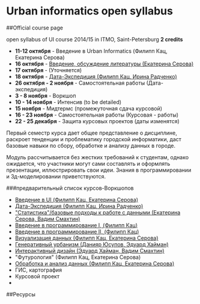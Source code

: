 Urban informatics open syllabus
=====================
##Official course page


open syllabus of UI course 2014/15 in ITMO, Saint-Petersburg
**2 credits**

 - **11-12 октября** - Введение в Urban Informatics (Филипп Кац, Екатерина Серова)
 - **16 октября** - [Введение, обсуждение литературы (Екатерина Серова)](https://github.com/Casyfill/DUE2014_open_syllabus/tree/master/1_Intensiv_16-18oct/1_1_Intro)
 - **17 октября** - (Уточняется)
 - **18 октября** - [Дата-Экспедиция (Филипп Кац, Ирина Радченко)](https://github.com/Casyfill/DUE2014_open_syllabus/tree/master/1_Intensiv_16-18oct/1_3_Data_Expedition)
 - **26 октября - 2 ноября** - Самостоятельная работы (Дата-экспедиция)
 - **3 - 8 ноября** - Воркшоп
 - **10 - 14 ноября** - Интенсив (to be detailed)
 - **15 ноября** - Мидтермс (промежуточная сдача курсовой)
 - **16 - 23 ноября** - Самостоятельная работы (Курсовая - работы)
 - **22 - 25 декабря** - Защита курсовых проектов (даты изменятся)
 
Первый семестр курса дает общее представление о дисциплине, раскроет тенденции и проблематику городской информатики,  даст базовые навыки по сбору, обработке и анализу данных в городе. 

Модуль рассчитывается без жестких требований к студентам, однако ожидается, что участники могут сами составлять и оформлять презентации, иллюстрировать свои идеи. Знания в программировании и 3д-моделировании приветствуются.

###предварительный список курсов-Воркшопов

- [Введение в UI (Филипп Кац, Екатерина Серова)](https://github.com/Casyfill/DUE2014_open_syllabus/tree/master/1_Introduction)
- [Дата-Экспедиция (Филипп Кац, Ирина Радченко)](https://github.com/Casyfill/DUE2014_open_syllabus/tree/master/2_Data_Expedition)
- ["Статистика"/базовые подходы к работе с данными (Екатерина Серова, Вадим Смахтин)](https://github.com/Casyfill/DUE2014_open_syllabus/tree/master/9_%20Statistics_and_Analysis)
- [Введение в программирование I, (Филипп Кац)](https://github.com/Casyfill/DUE2014_open_syllabus/tree/master/4_programming_Grasshopper)
- [Введение в программирование II, (Филипп Кац)](https://github.com/Casyfill/DUE2014_open_syllabus/tree/master/6_programming2_Grasshopper)
- [Визуализация данных (Филипп Кац, Екатерина Серова)](https://github.com/Casyfill/DUE2014_open_syllabus/tree/master/7_data_Visualisation)
- [Генеративный урбанизм (Данияр Юсупов, Эдуард Хайман)](https://github.com/Casyfill/DUE2014_open_syllabus/tree/master/5_Generative_Urbanism)
- [Интерактивный дизайн (Эдуард Хайман, Вадим Смахтин)](https://github.com/Casyfill/DUE2014_open_syllabus/tree/master/8_Interactive%20Design)
- "Футурология" (Филипп Кац, Екатерина Серова)
- [Обработка и анализ данных (Филипп Кац, Екатерина Серова)](https://github.com/Casyfill/DUE2014_open_syllabus/tree/master/3_Data_processing)
- ГИС, картография
- Курсовой проект
- 
##Ресурсы
